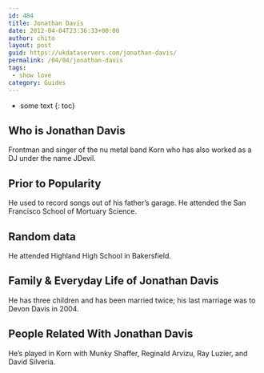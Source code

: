 ```yaml
---
id: 484
title: Jonathan Davis
date: 2012-04-04T23:36:33+00:00
author: chito
layout: post
guid: https://ukdataservers.com/jonathan-davis/
permalink: /04/04/jonathan-davis
tags:
 - show love
category: Guides
---
```


* some text
{: toc}


## Who is  Jonathan Davis
                  
                  
                  
Frontman and singer of the nu metal band Korn who has also worked as a DJ under the name JDevil.
                  
                
                
                
## Prior to Popularity 
                  
                  
                  
He used to record songs out of his father&#8217;s garage. He attended the San Francisco School of Mortuary Science.
                  
                
                
                
## Random data 
                  
                  
                  
He attended Highland High School in Bakersfield.
                  
                
                
                
## Family & Everyday Life of Jonathan Davis
                  
                  
                  
He has three children and has been married twice; his last marriage was to Devon Davis in 2004.
                  
                
                
                
## People Related With  Jonathan Davis
                  
                  
                  
He&#8217;s played in Korn with Munky Shaffer, Reginald Arvizu, Ray Luzier, and David Silveria.
                  
                
              
            
          
          
          
    
    
  
